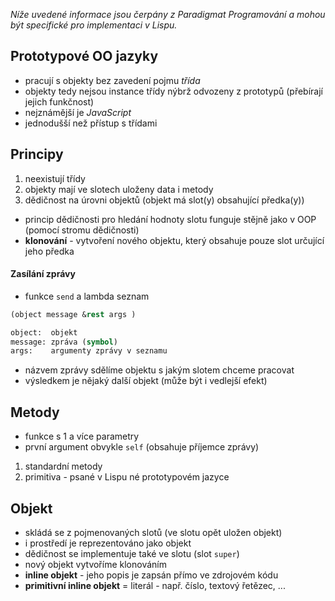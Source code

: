 *Níže uvedené informace jsou čerpány z Paradigmat Programování a mohou být specifické pro implementaci v Lispu.*
## Prototypové OO jazyky
- pracují s objekty bez zavedení pojmu *třída*
- objekty tedy nejsou instance třídy nýbrž odvozeny z prototypů (přebírají jejich funkčnost)
- nejznámější je *JavaScript*
- jednodušší než přístup s třídami
## Principy
1) neexistují třídy
2) objekty mají ve slotech uloženy data i metody
3) dědičnost na úrovni objektů (objekt má slot(y) obsahující předka(y))
- princip dědičnosti pro hledání hodnoty slotu funguje stějně jako v OOP (pomocí stromu dědičnosti)
- **klonování** - vytvoření nového objektu, který obsahuje pouze slot určující jeho předka
#### Zasílání zprávy
- funkce `send` a lambda seznam
```lisp
(object message &rest args )

object:  objekt
message: zpráva (symbol)
args:    argumenty zprávy v seznamu
```
- názvem zprávy sdělíme objektu s jakým slotem chceme pracovat
- výsledkem je nějaký další objekt (může být i vedlejší efekt)
## Metody
- funkce s 1 a více parametry
- první argument obvykle `self` (obsahuje příjemce zprávy)
1) standardní metody
2) primitiva - psané v Lispu né prototypovém jazyce
## Objekt
- skládá se z pojmenovaných slotů (ve slotu opět uložen objekt)
- i prostředí je reprezentováno jako objekt
- dědičnost se implementuje také ve slotu (slot `super`)
- nový objekt vytvoříme klonováním
- **inline objekt** - jeho popis je zapsán přímo ve zdrojovém kódu
- **primitivní inline objekt** = literál - např. číslo, textový řetězec, ...